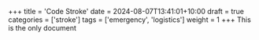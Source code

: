 +++
title = 'Code Stroke'
date = 2024-08-07T13:41:01+10:00
draft = true
categories = ['stroke']
tags = ['emergency', 'logistics']
weight = 1
+++
This is the only document